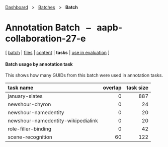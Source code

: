 [Dashboard](../../index.md)  &nbsp; > &nbsp; [Batches](../index.md)  &nbsp; > &nbsp; ****Batch**** 
# Annotation Batch &nbsp; ⎯ &nbsp; aapb-collaboration-27-e

\[ [batch](index.md) | [files](files.md) | [content](content.md) | **tasks** | [use in evaluation](evaluation.md) \]

#### Batch usage by annotation task

This shows how many GUIDs from this batch were used in annotation tasks.

| task name | overlap | task size |
| :------ | ------: | ------: |
| january-slates | 0 | 887 |
| newshour-chyron | 0 | 24 |
| newshour-namedentity | 0 | 20 |
| newshour-namedentity-wikipedialink | 0 | 20 |
| role-filler-binding | 0 | 42 |
| scene-recognition | 60 | 122 |

